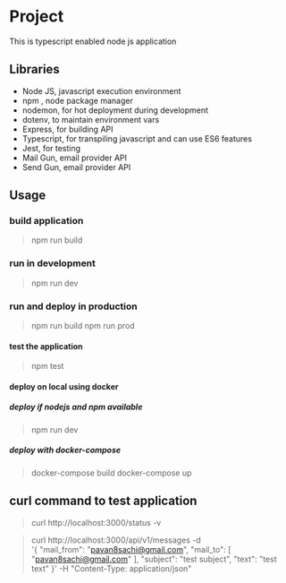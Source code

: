 # Project

This is typescript enabled node js application

## Libraries

* Node JS, javascript execution environment
* npm , node package manager
* nodemon, for hot deployment during development
* dotenv, to maintain environment vars
* Express, for building API
* Typescript, for transpiling javascript and can use ES6 features
* Jest, for testing
* Mail Gun, email provider API
* Send Gun, email provider API

## Usage

### build application

> npm run build

### run in development

> npm run dev

### run and deploy in production

> npm run build
> npm run prod

#### test the application

> npm test

#### deploy on local using docker

##### deploy if nodejs and npm available

> npm run dev

##### deploy with docker-compose

> docker-compose build
> docker-compose up

## curl command to test application

> curl http://localhost:3000/status -v

> curl http://localhost:3000/api/v1/messages -d \
> '{ 
>  "mail_from": "pavan8sachi@gmail.com", 
>  "mail_to": [ 
>     "pavan8sachi@gmail.com" 
> ], 
> "subject": "test subject",
> "text": "test text" 
> }' -H "Content-Type: application/json"

